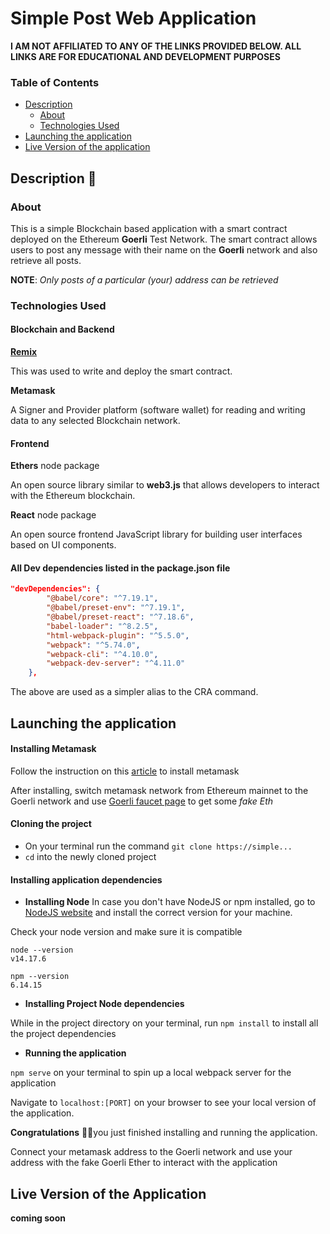# Simple Post Web Application

**I AM NOT AFFILIATED TO ANY OF THE LINKS PROVIDED BELOW. ALL LINKS ARE FOR EDUCATIONAL AND DEVELOPMENT PURPOSES**

### Table of Contents

-   [Description](#description)
    -   [About](#about)
    -   [Technologies Used](#technologies-used)
-   [Launching the application](#launching-the-application)
-   [Live Version of the application](#live-version-of-the-application)

## Description 📖

### About

This is a simple Blockchain based application with a smart contract deployed on the Ethereum **Goerli** Test Network. The smart contract allows users to post any message with their name on the **Goerli** network and also retrieve all posts.

**NOTE**: _Only posts of a particular (your) address can be retrieved_

### Technologies Used

#### Blockchain and Backend

[**Remix**](http://remix.ethereum.org/)

This was used to write and deploy the smart contract.

**Metamask**

A Signer and Provider platform (software wallet) for reading and writing data to any selected Blockchain network.

#### Frontend

**Ethers** node package

An open source library similar to **web3.js** that allows developers to interact with the Ethereum blockchain.

**React** node package

An open source frontend JavaScript library for building user interfaces based on UI components.

#### All Dev dependencies listed in the package.json file

```json
"devDependencies": {
        "@babel/core": "^7.19.1",
        "@babel/preset-env": "^7.19.1",
        "@babel/preset-react": "^7.18.6",
        "babel-loader": "^8.2.5",
        "html-webpack-plugin": "^5.5.0",
        "webpack": "^5.74.0",
        "webpack-cli": "^4.10.0",
        "webpack-dev-server": "^4.11.0"
    },
```

The above are used as a simpler alias to the CRA command.

## Launching the application

#### Installing Metamask

Follow the instruction on this [article](https://www.geeksforgeeks.org/how-to-install-and-use-metamask-on-google-chrome/#:~:text=Step%201%3A%20Go%20to%20Chrome,the%20Add%20to%20Chrome%20button.) to install metamask

After installing, switch metamask network from Ethereum mainnet to the Goerli network and use [Goerli faucet page](https://goerlifaucet.com/) to get some _fake Eth_

#### Cloning the project

-   On your terminal run the command `git clone https://simple...`
-   `cd` into the newly cloned project

#### Installing application dependencies

-   **Installing Node**
    In case you don't have NodeJS or npm installed, go to [NodeJS website](https://nodejs.org/en/download/) and install the correct version for your machine.

Check your node version and make sure it is compatible

```shell
node --version
v14.17.6
```

```shell
npm --version
6.14.15
```

-   **Installing Project Node dependencies**

While in the project directory on your terminal, run `npm install` to install all the project dependencies

-   **Running the application**

`npm serve` on your terminal to spin up a local webpack server for the application

Navigate to `localhost:[PORT]` on your browser to see your local version of the application.

**Congratulations** 🎉🎆you just finished installing and running the application.

Connect your metamask address to the Goerli network and use your address with the fake Goerli Ether to interact with the application

## Live Version of the Application

**coming soon**
